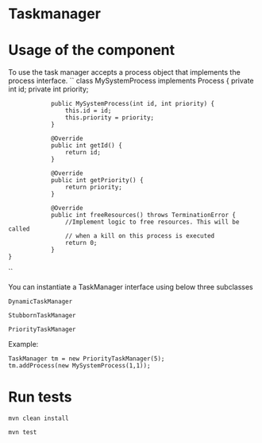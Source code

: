 # Taskmanager

# Usage of the component

To use the task manager accepts a process object that implements the process interface.
``
        class MySystemProcess implements Process {
        private int id;
        private int priority;

                public MySystemProcess(int id, int priority) {
                    this.id = id;
                    this.priority = priority;
                }

                @Override
                public int getId() {
                    return id;
                }

                @Override
                public int getPriority() {
                    return priority;
                }

                @Override
                public int freeResources() throws TerminationError {
                    //Implement logic to free resources. This will be called 
                    // when a kill on this process is executed
                    return 0;
                }
    }
``

You can instantiate a TaskManager interface using below three subclasses

``DynamicTaskManager``

``StubbornTaskManager``

``PriorityTaskManager``

Example:


    TaskManager tm = new PriorityTaskManager(5);
    tm.addProcess(new MySystemProcess(1,1));


# Run tests

 ``mvn clean install``
 
 ``mvn test`` 
